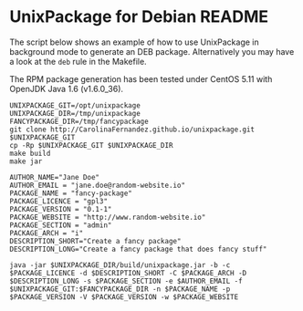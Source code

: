 UnixPackage for Debian README
=============================

The script below shows an example of how to use UnixPackage
in background mode to generate an DEB package. Alternatively
you may have a look at the `deb` rule in the Makefile.

The RPM package generation has been tested under CentOS 5.11
with OpenJDK Java 1.6 (v1.6.0_36).

```
UNIXPACKAGE_GIT=/opt/unixpackage
UNIXPACKAGE_DIR=/tmp/unixpackage
FANCYPACKAGE_DIR=/tmp/fancypackage
git clone http://CarolinaFernandez.github.io/unixpackage.git $UNIXPACKAGE_GIT
cp -Rp $UNIXPACKAGE_GIT $UNIXPACKAGE_DIR
make build
make jar

AUTHOR_NAME="Jane Doe"
AUTHOR_EMAIL = "jane.doe@random-website.io"
PACKAGE_NAME = "fancy-package"
PACKAGE_LICENCE = "gpl3"
PACKAGE_VERSION = "0.1-1"
PACKAGE_WEBSITE = "http://www.random-website.io"
PACKAGE_SECTION = "admin"
PACKAGE_ARCH = "i"
DESCRIPTION_SHORT="Create a fancy package"
DESCRIPTION_LONG="Create a fancy package that does fancy stuff"

java -jar $UNIXPACKAGE_DIR/build/unixpackage.jar -b -c $PACKAGE_LICENCE -d $DESCRIPTION_SHORT -C $PACKAGE_ARCH -D $DESCRIPTION_LONG -s $PACKAGE_SECTION -e $AUTHOR_EMAIL -f $UNIXPACKAGE_GIT:$FANCYPACKAGE_DIR -n $PACKAGE_NAME -p $PACKAGE_VERSION -V $PACKAGE_VERSION -w $PACKAGE_WEBSITE
```
